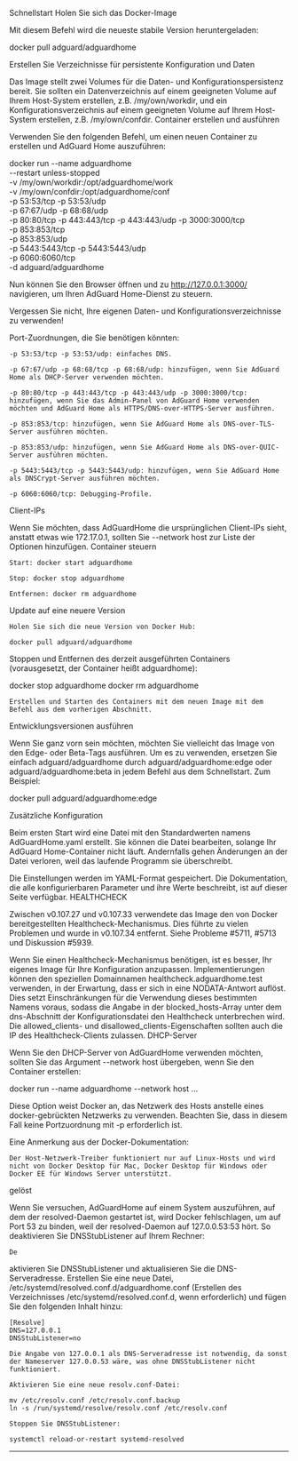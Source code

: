 Schnellstart
Holen Sie sich das Docker-Image

Mit diesem Befehl wird die neueste stabile Version heruntergeladen:

docker pull adguard/adguardhome

Erstellen Sie Verzeichnisse für persistente Konfiguration und Daten

Das Image stellt zwei Volumes für die Daten- und Konfigurationspersistenz bereit. Sie sollten ein Datenverzeichnis auf einem geeigneten Volume auf Ihrem Host-System erstellen, z.B. /my/own/workdir, und ein Konfigurationsverzeichnis auf einem geeigneten Volume auf Ihrem Host-System erstellen, z.B. /my/own/confdir.
Container erstellen und ausführen

Verwenden Sie den folgenden Befehl, um einen neuen Container zu erstellen und AdGuard Home auszuführen:

docker run --name adguardhome\
    --restart unless-stopped\
    -v /my/own/workdir:/opt/adguardhome/work\
    -v /my/own/confdir:/opt/adguardhome/conf\
    -p 53:53/tcp -p 53:53/udp\
    -p 67:67/udp -p 68:68/udp\
    -p 80:80/tcp -p 443:443/tcp -p 443:443/udp -p 3000:3000/tcp\
    -p 853:853/tcp\
    -p 853:853/udp\
    -p 5443:5443/tcp -p 5443:5443/udp\
    -p 6060:6060/tcp\
    -d adguard/adguardhome

Nun können Sie den Browser öffnen und zu http://127.0.0.1:3000/ navigieren, um Ihren AdGuard Home-Dienst zu steuern.

Vergessen Sie nicht, Ihre eigenen Daten- und Konfigurationsverzeichnisse zu verwenden!

Port-Zuordnungen, die Sie benötigen könnten:

    -p 53:53/tcp -p 53:53/udp: einfaches DNS.

    -p 67:67/udp -p 68:68/tcp -p 68:68/udp: hinzufügen, wenn Sie AdGuard Home als DHCP-Server verwenden möchten.

    -p 80:80/tcp -p 443:443/tcp -p 443:443/udp -p 3000:3000/tcp: hinzufügen, wenn Sie das Admin-Panel von AdGuard Home verwenden möchten und AdGuard Home als HTTPS/DNS-over-HTTPS-Server ausführen.

    -p 853:853/tcp: hinzufügen, wenn Sie AdGuard Home als DNS-over-TLS-Server ausführen möchten.

    -p 853:853/udp: hinzufügen, wenn Sie AdGuard Home als DNS-over-QUIC-Server ausführen möchten.

    -p 5443:5443/tcp -p 5443:5443/udp: hinzufügen, wenn Sie AdGuard Home als DNSCrypt-Server ausführen möchten.

    -p 6060:6060/tcp: Debugging-Profile.

Client-IPs

Wenn Sie möchten, dass AdGuardHome die ursprünglichen Client-IPs sieht, anstatt etwas wie 172.17.0.1, sollten Sie --network host zur Liste der Optionen hinzufügen.
Container steuern

    Start: docker start adguardhome

    Stop: docker stop adguardhome

    Entfernen: docker rm adguardhome

Update auf eine neuere Version

    Holen Sie sich die neue Version von Docker Hub:

    docker pull adguard/adguardhome

Stoppen und Entfernen des derzeit ausgeführten Containers (vorausgesetzt, der Container heißt adguardhome):

docker stop adguardhome
docker rm adguardhome

    Erstellen und Starten des Containers mit dem neuen Image mit dem Befehl aus dem vorherigen Abschnitt.

Entwicklungsversionen ausführen

Wenn Sie ganz vorn sein möchten, möchten Sie vielleicht das Image von den Edge- oder Beta-Tags ausführen. Um es zu verwenden, ersetzen Sie einfach adguard/adguardhome durch adguard/adguardhome:edge oder adguard/adguardhome:beta in jedem Befehl aus dem Schnellstart. Zum Beispiel:

docker pull adguard/adguardhome:edge

Zusätzliche Konfiguration

Beim ersten Start wird eine Datei mit den Standardwerten namens AdGuardHome.yaml erstellt. Sie können die Datei bearbeiten, solange Ihr AdGuard Home-Container nicht läuft. Andernfalls gehen Änderungen an der Datei verloren, weil das laufende Programm sie überschreibt.

Die Einstellungen werden im YAML-Format gespeichert. Die Dokumentation, die alle konfigurierbaren Parameter und ihre Werte beschreibt, ist auf dieser Seite verfügbar.
HEALTHCHECK

Zwischen v0.107.27 und v0.107.33 verwendete das Image den von Docker bereitgestellten Healthcheck-Mechanismus. Dies führte zu vielen Problemen und wurde in v0.107.34 entfernt. Siehe Probleme #5711, #5713 und Diskussion #5939.

Wenn Sie einen Healthcheck-Mechanismus benötigen, ist es besser, Ihr eigenes Image für Ihre Konfiguration anzupassen. Implementierungen können den speziellen Domainnamen healthcheck.adguardhome.test verwenden, in der Erwartung, dass er sich in eine NODATA-Antwort auflöst. Dies setzt Einschränkungen für die Verwendung dieses bestimmten Namens voraus, sodass die Angabe in der blocked_hosts-Array unter dem dns-Abschnitt der Konfigurationsdatei den Healthcheck unterbrechen wird. Die allowed_clients- und disallowed_clients-Eigenschaften sollten auch die IP des Healthcheck-Clients zulassen.
DHCP-Server

Wenn Sie den DHCP-Server von AdGuardHome verwenden möchten, sollten Sie das Argument --network host übergeben, wenn Sie den Container erstellen:

docker run --name adguardhome --network host ...

Diese Option weist Docker an, das Netzwerk des Hosts anstelle eines docker-gebrückten Netzwerks zu verwenden. Beachten Sie, dass in diesem Fall keine Portzuordnung mit -p erforderlich ist.

Eine Anmerkung aus der Docker-Dokumentation:

    Der Host-Netzwerk-Treiber funktioniert nur auf Linux-Hosts und wird nicht von Docker Desktop für Mac, Docker Desktop für Windows oder Docker EE für Windows Server unterstützt.

gelöst

Wenn Sie versuchen, AdGuardHome auf einem System auszuführen, auf dem der resolved-Daemon gestartet ist, wird Docker fehlschlagen, um auf Port 53 zu binden, weil der resolved-Daemon auf 127.0.0.53:53 hört. So deaktivieren Sie DNSStubListener auf Ihrem Rechner:

    De

aktivieren Sie DNSStubListener und aktualisieren Sie die DNS-Serveradresse. Erstellen Sie eine neue Datei, /etc/systemd/resolved.conf.d/adguardhome.conf (Erstellen des Verzeichnisses /etc/systemd/resolved.conf.d, wenn erforderlich) und fügen Sie den folgenden Inhalt hinzu:

    [Resolve]
    DNS=127.0.0.1
    DNSStubListener=no

    Die Angabe von 127.0.0.1 als DNS-Serveradresse ist notwendig, da sonst der Nameserver 127.0.0.53 wäre, was ohne DNSStubListener nicht funktioniert.

    Aktivieren Sie eine neue resolv.conf-Datei:

    mv /etc/resolv.conf /etc/resolv.conf.backup
    ln -s /run/systemd/resolve/resolv.conf /etc/resolv.conf

    Stoppen Sie DNSStubListener:

    systemctl reload-or-restart systemd-resolved

---
